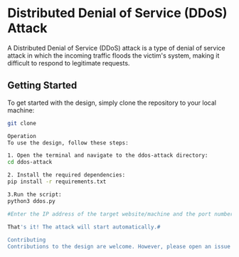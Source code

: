 # Distributed Denial of Service (DDoS) Attack

A Distributed Denial of Service (DDoS) attack is a type of denial of service attack in which the incoming traffic floods the victim's system, making it difficult to respond to legitimate requests.



## Getting Started

To get started with the design, simply clone the repository to your local machine:

```bash
git clone 

Operation
To use the design, follow these steps:

1. Open the terminal and navigate to the ddos-attack directory:
cd ddos-attack

2. Install the required dependencies:
pip install -r requirements.txt

3.Run the script:
python3 ddos.py

#Enter the IP address of the target website/machine and the port number. You can use nslookup to find the IP address of the target website or use any other online tool.

That's it! The attack will start automatically.#
 
Contributing
Contributions to the design are welcome. However, please open an issue or submit a pull request if you would like to suggest an enhancement or report a bug.